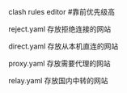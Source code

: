clash rules editor
#靠前优先级高

reject.yaml
  存放拒绝连接的网站
  
direct.yaml
  存放从本机直连的网站
  
proxy.yaml
  存放需要代理的网站
  
relay.yaml
  存放国内中转的网站
